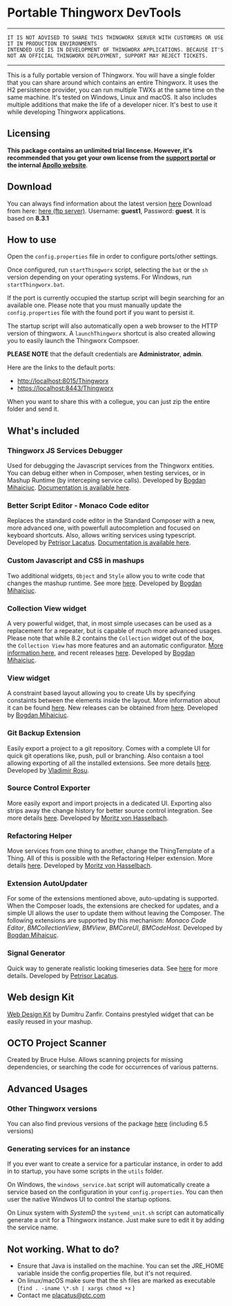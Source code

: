 # Portable Thingworx DevTools

***
    IT IS NOT ADVISED TO SHARE THIS THINGWORX SERVER WITH CUSTOMERS OR USE IT IN PRODUCTION ENVIRONMENTS
    INTENDED USE IS IN DEVELOPMENT OF THINGWORX APPLICATIONS. BECAUSE IT'S NOT AN OFFICIAL THINGWORX DEPLOYMENT, SUPPORT MAY REJECT TICKETS.
***

This is a fully portable version of Thingworx. You will have a single folder that you can share around which contains an entire Thingworx. It uses the H2 persistence provider, you can run multiple TWXs at the same time on the same machine. It's tested on Windows, Linux and macOS.
It also includes multiple additions that make the life of a developer nicer. It's best to use it while developing Thingworx applications.

## Licensing

**This package contains an unlimited trial lincense. However, it's recommended that you get your own license from the [support portal](https://support.ptc.com/apps/licensePortal/auth/ssl/index?wcn=341) or the internal [Apollo website](http://apollo.ptcnet.ptc.com/Procedures/ThingXRequest.html)**.

## Download

You can always find information about the latest version [here](http://roicentersvn/placatus/ThingworxPortableScripts/src/branch/master/thingworx/README_Devtools.md)
Download from here: [here (ftp server)](ftp://rostorage.ptcnet.ptc.com/SHARE/Petrisor/Thingworx/Thingworx%208.3%20DevTools.zip). Username: **guest1**, Password: **guest**. It is based on **8.3.1**

## How to use

Open the `config.properties` file in order to configure ports/other settings. 

Once configured, run `startThingworx` script, selecting the `bat` or the `sh` version depending on your operating systems. For Windows, run `startThingworx.bat`.

If the port is currently occupied the startup script will begin searching for an available one. Please note that you must manually update the `config.properties` file with the found port if you want to persist it.

The startup script will also automatically open a web browser to the HTTP version of thingworx. A `launchThingworx` shortcut is also created allowing you to easily launch the Thingworx Compsoer.

**PLEASE NOTE** that the default credentials are **Administrator**, **admin**.

Here are the links to the default ports:

* [http://localhost:8015/Thingworx](http://localhost:8015/Thingworx)
* [https://localhost:8443/Thingworx](https://localhost:8443/Thingworx)

When you want to share this with a collegue, you can just zip the entire folder and send it.

## What's included

### Thingworx JS Services Debugger

Used for debugging the Javascript services from the Thingworx entities. You can debug either when in Composer, when testing services, or in Mashup Runtime (by interceping service calls). Developed by [Bogdan Mihaiciuc](mailto:bmihaiciuc@ptc.com).
[Documentation is available here](https://share.ptc.com/sites/sales/ic/IoT%20Presales%20Enablement/Shared%20Documents/Custom%20Extensions%20and%20Edge%20MicroServers/Thingworx%20Services%20Debugger%20-%20User%20Guide.pdf).

### Better Script Editor - Monaco Code editor

Replaces the standard code editor in the Standard Composer with a new, more advanced one, with powerfull autocompletion and focused on keyboard shortcuts. Also, allows writing services using typescript. Developed by [Petrisor Lacatus](mailto:placatus@ptc.com).
[Documentation is available here](http://roicentersvn/placatus/MonacoScriptEditorWidget).

### Custom Javascript and CSS in mashups

Two additional widgets, `Object` and `Style` allow you to write code that changes the mashup runtime. See more [here](http://roicentersvn/BogdanMihaiciuc/BMCodeHost/releases). Developed by [Bogdan Mihaiciuc](mailto:bmihaiciuc@ptc.com).

### Collection View widget

A very powerful widget, that, in most simple usecases can be used as a replacement for a repeater, but is capable of much more advanced usages. Please note that while 8.2 contains the `Collection` widget out of the box, the `Collection View` has more features and an automatic configurator.
[More information here](https://share.ptc.com/sites/sales/ic/IoT%20Presales%20Enablement/blog/Lists/Posts/Post.aspx?ID=69), and recent releases [here](http://roicentersvn/BogdanMihaiciuc/BMCollectionView/releases). Developed by [Bogdan Mihaiciuc](mailto:bmihaiciuc@ptc.com).

### View widget

A constraint based layout allowing you to create UIs by specifying constaints between the elements inside the layout. More information about it can be found [here](http://roicentersvn/BogdanMihaiciuc/BMCoreUI/releases#bmview). New releases can be obtained from [here](http://roicentersvn/BogdanMihaiciuc/BMView/releases). Developed by [Bogdan Mihaiciuc](mailto:bmihaiciuc@ptc.com).

### Git Backup Extension

Easily export a project to a git repository. Comes with a complete UI for quick git operations like, push, pull or branching. Also contaisn a tool allowing exporting of all the installed extensions. See more details [here](https://ptccloud-my.sharepoint.com/personal/vrosu_ptc_com/_layouts/15/onedrive.aspx?slrid=cf51609e-1087-5000-8c32-84baf7a5a1a7&id=%2Fpersonal%2Fvrosu_ptc_com%2FDocuments%2FGit%20Backup%20Extension&FolderCTID=0x012000DE84CCB884F1A24A94064FADC5B33B6F). Developed by [Vladimir Rosu](vrosu@ptc.com).

### Source Control Exporter

More easily export and import projects in a dedicated UI. Exporting also strips away the change history for better source control integration. See more details [here](https://share.ptc.com/sites/sales/ic/IoT%20Presales%20Enablement/blog/Lists/Posts/Post.aspx?ID=73). Developed by [Moritz von Hasselbach](mailto:mvonhasselbach@ptc.com).

### Refactoring Helper

Move services from one thing to another, change the ThingTemplate of a Thing. All of this is possible with the Refactoring Helper extension. More details [here](https://share.ptc.com/sites/sales/ic/IoT%20Presales%20Enablement/blog/Lists/Posts/Post.aspx?ID=74). Developed by [Moritz von Hasselbach](mailto:mvonhasselbach@ptc.com).

### Extension AutoUpdater

For some of the extensions mentioned above, auto-updating is supported. When the Composer loads, the extensions are checked for updates, and a simple UI allows the user to update them without leaving the Composer. The following extensions are supported by this mechanism: _Monaco Code Editor_, _BMCollectionView_, _BMView_, _BMCoreUI_, _BMCodeHost_. Developed by [Bogdan Mihaicuc](mailto:bmihaiciuc@ptc.com).

### Signal Generator

Quick way to generate realistic looking timeseries data. See [here](http://roicentersvn/placatus/SignalGeneratorThingworx) for more details. Developed by [Petrisor Lacatus](mailto:placatus@ptc.com).

## Web design Kit

[Web Design Kit](https://marketplace.ptc.com/apps/201557/web-design-kit#!overview) by Dumitru Zanfir. Contains prestyled widget that can be easily reused in your mashup.

## OCTO Project Scanner

Created by Bruce Hulse. Allows scanning projects for missing dependencies, or searching the code for occurrences of various patterns.

## Advanced Usages

### Other Thingworx versions

You can also find previous versions of the package [here](ftp://rostorage.ptcnet.ptc.com/SHARE/Petrisor/Thingworx/) (including 6.5 versions)

### Generating services for an instance

If you ever want to create a service for a particular instance, in order to add in to startup, you have some scripts in the `utils` folder.

On Windows, the `windows_service.bat` script will automatically create a service based on the configuration in your `config.properties`. You can then user the native Windwos UI to control the startup options.

On Linux system with _SystemD_ the `systemd_unit.sh` script can automatically generate a unit for a Thingworx instance. Just make sure to edit it by adding the service name.

## **Not working. What to do?**

* Ensure that Java is installed on the machine. You can set the JRE_HOME variable inside the config.properties file, but it's not required.
* On linux/macOS make sure that the sh files are marked as executable (`find . -iname \*.sh | xargs chmod +x` )
* Contact me [placatus@ptc.com](mailto:placatus@ptc.com)